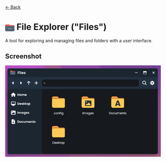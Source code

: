 [← Back](../README.md)

# <img src="../../../../public/assets/applications/icons/file-explorer.svg" width=30 height=30 style="vertical-align: middle; background: none;"/> File Explorer ("Files")

A tool for exploring and managing files and folders with a user interface.

## Screenshot

![File Explorer window showing Home directory](screenshot.png)